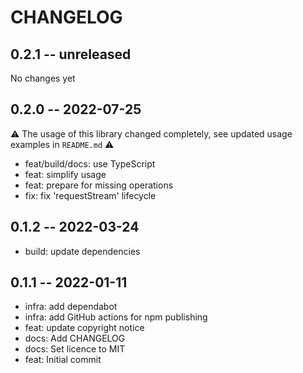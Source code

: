 # CHANGELOG

## 0.2.1 -- unreleased

No changes yet

## 0.2.0 -- 2022-07-25

:warning: The usage of this library changed completely, see updated usage
examples in `README.md` :warning:

- feat/build/docs: use TypeScript
- feat: simplify usage
- feat: prepare for missing operations
- fix: fix 'requestStream' lifecycle

## 0.1.2 -- 2022-03-24
- build: update dependencies

## 0.1.1 -- 2022-01-11

- infra: add dependabot
- infra: add GitHub actions for npm publishing
- feat: update copyright notice
- docs: Add CHANGELOG
- docs: Set licence to MIT
- feat: Initial commit
